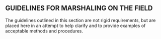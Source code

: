 ## GUIDELINES FOR MARSHALING ON THE FIELD
The guidelines outlined in this section are not rigid requirements, but are placed here in an attempt to help clarify and to provide examples of acceptable methods and procedures.

